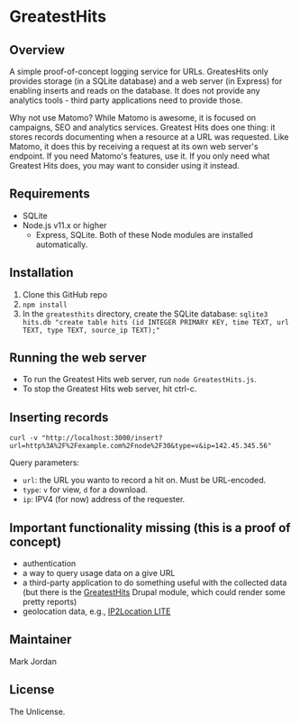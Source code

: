# GreatestHits

## Overview

A simple proof-of-concept logging service for URLs. GreatesHits only provides storage (in a SQLite database) and a web server (in Express) for enabling inserts and reads on the database. It does not provide any analytics tools - third party applications need to provide those.

Why not use Matomo? While Matomo is awesome, it is focused on campaigns, SEO and analytics services. Greatest Hits does one thing: it stores records documenting when a resource at a URL was requested. Like Matomo, it does this by receiving a request at its own web server's endpoint. If you need Matomo's features, use it. If you only need what Greatest Hits does, you may want to consider using it instead.

## Requirements

* SQLite
* Node.js v11.x or higher
   * Express, SQLite. Both of these Node modules are installed automatically.

## Installation

1. Clone this GitHub repo
1. `npm install`
1. In the `greatesthits` directory, create the SQLite database: `sqlite3 hits.db "create table hits (id INTEGER PRIMARY KEY, time TEXT, url TEXT, type TEXT, source_ip TEXT);"`

## Running the web server

* To run the Greatest Hits web server, run `node GreatestHits.js`.
* To stop the Greatest Hits web server, hit ctrl-c.

## Inserting records

`curl -v "http://localhost:3000/insert?url=http%3A%2F%2Fexample.com%2Fnode%2F30&type=v&ip=142.45.345.56"`

Query parameters:

* `url`: the URL you wanto to record a hit on. Must be URL-encoded.
* `type`: `v` for view, `d` for a download.
* `ip`: IPV4 (for now) address of the requester.

## Important functionality missing (this is a proof of concept)

* authentication
* a way to query usage data on a give URL
* a third-party application to do something useful with the collected data (but there is the [GreatestHits](https://github.com/mjordan/greatesthits) Drupal module, which could render some pretty reports)
* geolocation data, e.g., [IP2Location LITE](https://lite.ip2location.com/database/ip-country)

## Maintainer

Mark Jordan

## License

The Unlicense.
